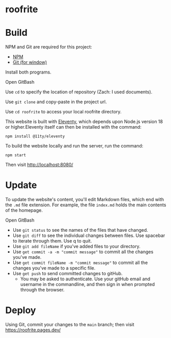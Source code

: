 # roofrite

# Build

NPM and Git are required for this project:
* [NPM](https://nodejs.org/en/download/)
* [Git (for window)](https://gitforwindows.org/)

Install both programs.

Open GitBash

Use `cd` to specify the location of repository (Zach: I used documents).

Use `git clone` and copy-paste in the project url.

Use `cd roofrite` to access your local roofrite directory.

This website is built with [Eleventy](https://www.11ty.dev/docs/), which depends upon Node.js version 18 or higher.Eleventy itself can then be installed with the command:
```
npm install @11ty/eleventy
```

To build the website locally and run the server, run the command:
```
npm start
```
Then visit <http://localhost:8080/>

# Update

To update the website's content, you'll edit Markdown files, which end with the `.md` file extension. For example, the file `index.md` holds the main contents of the homepage.

Open GitBash
* Use `git status` to see the names of the files that have changed.
* Use `git diff` to see the individual changes between files. Use spacebar to iterate through them. Use q to quit.
* Use `git add fileName` if you've added files to your directory.
* Use `get commit -a -m "commit message"` to commit all the changes you've made.
* Use `get commit fileName -m "commit message"` to commit all the changes you've made to a specific file.
* Use `get push` to send committed changes to gitHub.
    * You may be asked to authenticate. Use your gitHub email and username in the commandline, and then sign in when prompted through the browser.

# Deploy

Using Git, commit your changes to the `main` branch; then visit <https://roofrite.pages.dev/>
